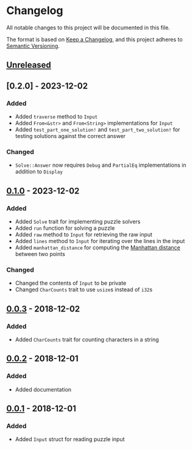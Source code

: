 # Changelog

All notable changes to this project will be documented in this file.

The format is based on [Keep a Changelog](https://keepachangelog.com/en/1.0.0/),
and this project adheres to [Semantic Versioning](https://semver.org/spec/v2.0.0.html).

## [Unreleased]

## [0.2.0] - 2023-12-02

### Added

- Added `traverse` method to `Input`
- Added `From<&str>` and `From<String>` implementations for `Input`
- Added `test_part_one_solution!` and `test_part_two_solution!` for testing solutions against the correct answer

### Changed

- `Solve::Answer` now requires `Debug` and `PartialEq` implementations in addition to `Display`

## [0.1.0] - 2023-12-02

### Added

- Added `Solve` trait for implementing puzzle solvers
- Added `run` function for solving a puzzle
- Added `raw` method to `Input` for retrieving the raw input
- Added `lines` method to `Input` for iterating over the lines in the input
- Added `manhattan_distance` for computing the [Manhattan distance](https://en.wikipedia.org/wiki/Taxicab_geometry) between two points

### Changed

- Changed the contents of `Input` to be private
- Changed `CharCounts` trait to use `usize`s instead of `i32`s

## [0.0.3] - 2018-12-02

### Added

- Added `CharCounts` trait for counting characters in a string

## [0.0.2] - 2018-12-01

### Added

- Added documentation

## [0.0.1] - 2018-12-01

### Added

- Added `Input` struct for reading puzzle input

[unreleased]: https://github.com/maxdeviant/adventurous/compare/v0.2.0...HEAD
[0.1.0]: https://github.com/maxdeviant/adventurous/compare/v0.1.0...v0.2.0
[0.1.0]: https://github.com/maxdeviant/adventurous/compare/v0.0.3...v0.1.0
[0.0.3]: https://github.com/maxdeviant/adventurous/compare/v0.0.2...v0.0.3
[0.0.2]: https://github.com/maxdeviant/adventurous/compare/v0.0.1...v0.0.2
[0.0.1]: https://github.com/maxdeviant/adventurous/compare/90b1174...v0.0.1
